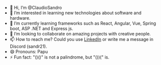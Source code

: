 - 👋 Hi, I’m @ClaudioSandro
- 👀 I’m interested in learning new technologies about software and hardware.
- 🌱 I’m currently learning frameworks such as React, Angular, Vue, Spring boot, ASP .NET and Express js.
- 💞️ I’m looking to collaborate on amazing projects with creative people.
- 📫 How to reach me? Could you use <a href="https://www.linkedin.com/in/claudio-sandro-quispesivana-torres/">LinkedIn</a> or write me a message in Discord (sandr21). 
- 😄 Pronouns: Papu
- ⚡ Fun fact: "()()" is not a palindrome, but "())(" is.

<!---
ClaudioSandro/ClaudioSandro is a ✨ special ✨ repository because its `README.md` (this file) appears on your GitHub profile.
You can click the Preview link to take a look at your changes.
--->
